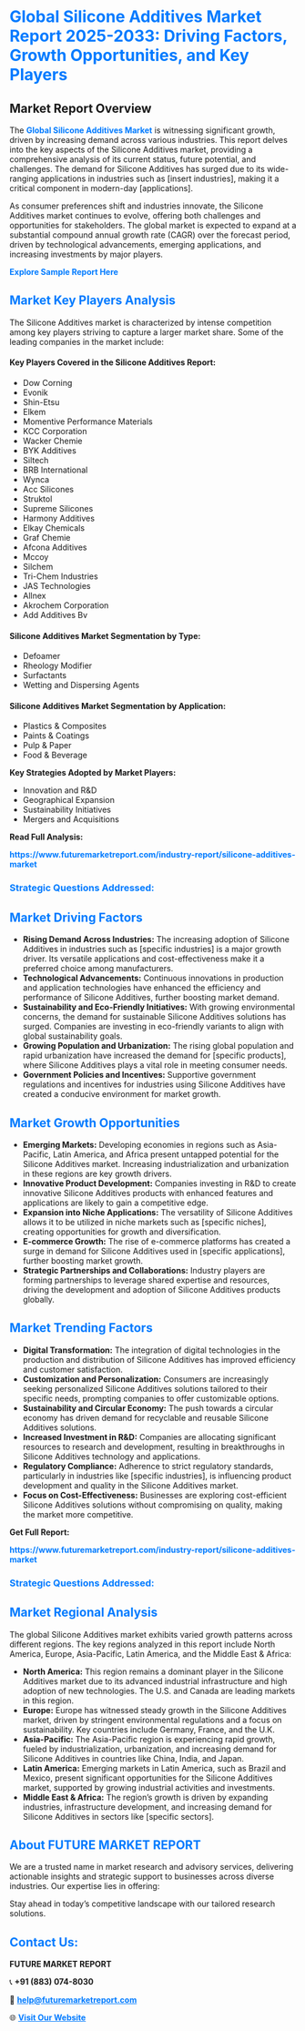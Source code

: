 <h1 style="color: #007BFF;">Global Silicone Additives Market Report 2025-2033: Driving Factors, Growth Opportunities, and Key Players</h1>

<section id="overview">
<h2>Market Report Overview</h2>
<p>The <a href="https://www.futuremarketreport.com/industry-report/silicone-additives-market" style="color: #007BFF; text-decoration: none;"><strong>Global Silicone Additives Market</strong></a> is witnessing significant growth, driven by increasing demand across various industries. This report delves into the key aspects of the Silicone Additives market, providing a comprehensive analysis of its current status, future potential, and challenges. The demand for Silicone Additives has surged due to its wide-ranging applications in industries such as [insert industries], making it a critical component in modern-day [applications].</p>
<p>As consumer preferences shift and industries innovate, the Silicone Additives market continues to evolve, offering both challenges and opportunities for stakeholders. The global market is expected to expand at a substantial compound annual growth rate (CAGR) over the forecast period, driven by technological advancements, emerging applications, and increasing investments by major players.</p>
</section>

<section id="overview">
<p><a href="https://www.futuremarketreport.com/request-sample/reportId=98264" style="color: #007BFF; text-decoration: none;"><strong>Explore Sample Report Here</strong></a></p>
</section>

<section id="key-players">
<h2 style="color: #007BFF;">Market Key Players Analysis</h2>
<p>The Silicone Additives market is characterized by intense competition among key players striving to capture a larger market share. Some of the leading companies in the market include:</p>
<h4>Key Players Covered in the Silicone Additives Report:</h4>
<ul><li>Dow Corning</li><li>Evonik</li><li>Shin-Etsu</li><li>Elkem</li><li>Momentive Performance Materials</li><li>KCC Corporation</li><li>Wacker Chemie</li><li>BYK Additives</li><li>Siltech</li><li>BRB International</li><li>Wynca</li><li>Acc Silicones</li><li>Struktol</li><li>Supreme Silicones</li><li>Harmony Additives</li><li>Elkay Chemicals</li><li>Graf Chemie</li><li>Afcona Additives</li><li>Mccoy</li><li>Silchem</li><li>Tri-Chem Industries</li><li>JAS Technologies</li><li>Allnex</li><li>Akrochem Corporation</li><li>Add Additives Bv</li></ul>
<h4>Silicone Additives Market Segmentation by Type:</h4>
<ul><li>Defoamer</li><li>Rheology Modifier</li><li>Surfactants</li><li>Wetting and Dispersing Agents</li></ul>

<h4>Silicone Additives Market Segmentation by Application:</h4>
<ul><li>Plastics &amp; Composites</li><li>Paints &amp; Coatings</li><li>Pulp &amp; Paper</li><li>Food &amp; Beverage</li></ul>
<p><strong>Key Strategies Adopted by Market Players:</strong></p>
<ul>
<li>Innovation and R&D</li>
<li>Geographical Expansion</li>
<li>Sustainability Initiatives</li>
<li>Mergers and Acquisitions</li>
</ul>
</section>

<section>
<p><strong>Read Full Analysis: </strong></p><a href="https://www.futuremarketreport.com/industry-report/silicone-additives-market" style="color: #007BFF; text-decoration: none;"><strong>https://www.futuremarketreport.com/industry-report/silicone-additives-market</strong></a>
<h3 style="color: #007BFF;">Strategic Questions Addressed:</h3>
</section>

<section id="driving-factors">
<h2 style="color: #007BFF;">Market Driving Factors</h2>
<ul>
<li><strong>Rising Demand Across Industries:</strong> The increasing adoption of Silicone Additives in industries such as [specific industries] is a major growth driver. Its versatile applications and cost-effectiveness make it a preferred choice among manufacturers.</li>
<li><strong>Technological Advancements:</strong> Continuous innovations in production and application technologies have enhanced the efficiency and performance of Silicone Additives, further boosting market demand.</li>
<li><strong>Sustainability and Eco-Friendly Initiatives:</strong> With growing environmental concerns, the demand for sustainable Silicone Additives solutions has surged. Companies are investing in eco-friendly variants to align with global sustainability goals.</li>
<li><strong>Growing Population and Urbanization:</strong> The rising global population and rapid urbanization have increased the demand for [specific products], where Silicone Additives plays a vital role in meeting consumer needs.</li>
<li><strong>Government Policies and Incentives:</strong> Supportive government regulations and incentives for industries using Silicone Additives have created a conducive environment for market growth.</li>
</ul>
</section>

<section id="growth-opportunities">
<h2 style="color: #007BFF;">Market Growth Opportunities</h2>
<ul>
<li><strong>Emerging Markets:</strong> Developing economies in regions such as Asia-Pacific, Latin America, and Africa present untapped potential for the Silicone Additives market. Increasing industrialization and urbanization in these regions are key growth drivers.</li>
<li><strong>Innovative Product Development:</strong> Companies investing in R&D to create innovative Silicone Additives products with enhanced features and applications are likely to gain a competitive edge.</li>
<li><strong>Expansion into Niche Applications:</strong> The versatility of Silicone Additives allows it to be utilized in niche markets such as [specific niches], creating opportunities for growth and diversification.</li>
<li><strong>E-commerce Growth:</strong> The rise of e-commerce platforms has created a surge in demand for Silicone Additives used in [specific applications], further boosting market growth.</li>
<li><strong>Strategic Partnerships and Collaborations:</strong> Industry players are forming partnerships to leverage shared expertise and resources, driving the development and adoption of Silicone Additives products globally.</li>
</ul>
</section>

<section id="trending-factors">
<h2 style="color: #007BFF;">Market Trending Factors</h2>
<ul>
<li><strong>Digital Transformation:</strong> The integration of digital technologies in the production and distribution of Silicone Additives has improved efficiency and customer satisfaction.</li>
<li><strong>Customization and Personalization:</strong> Consumers are increasingly seeking personalized Silicone Additives solutions tailored to their specific needs, prompting companies to offer customizable options.</li>
<li><strong>Sustainability and Circular Economy:</strong> The push towards a circular economy has driven demand for recyclable and reusable Silicone Additives solutions.</li>
<li><strong>Increased Investment in R&D:</strong> Companies are allocating significant resources to research and development, resulting in breakthroughs in Silicone Additives technology and applications.</li>
<li><strong>Regulatory Compliance:</strong> Adherence to strict regulatory standards, particularly in industries like [specific industries], is influencing product development and quality in the Silicone Additives market.</li>
<li><strong>Focus on Cost-Effectiveness:</strong> Businesses are exploring cost-efficient Silicone Additives solutions without compromising on quality, making the market more competitive.</li>
</ul>
</section>

<section>
<p><strong>Get Full Report: </strong></p><a href="https://www.futuremarketreport.com/industry-report/silicone-additives-market" style="color: #007BFF; text-decoration: none;"><strong>https://www.futuremarketreport.com/industry-report/silicone-additives-market</strong></a>
<h3 style="color: #007BFF;">Strategic Questions Addressed:</h3>
</section>


<section id="regional-analysis">
<h2 style="color: #007BFF;">Market Regional Analysis</h2>
<p>The global Silicone Additives market exhibits varied growth patterns across different regions. The key regions analyzed in this report include North America, Europe, Asia-Pacific, Latin America, and the Middle East & Africa:</p>
<ul>
<li><strong>North America:</strong> This region remains a dominant player in the Silicone Additives market due to its advanced industrial infrastructure and high adoption of new technologies. The U.S. and Canada are leading markets in this region.</li>
<li><strong>Europe:</strong> Europe has witnessed steady growth in the Silicone Additives market, driven by stringent environmental regulations and a focus on sustainability. Key countries include Germany, France, and the U.K.</li>
<li><strong>Asia-Pacific:</strong> The Asia-Pacific region is experiencing rapid growth, fueled by industrialization, urbanization, and increasing demand for Silicone Additives in countries like China, India, and Japan.</li>
<li><strong>Latin America:</strong> Emerging markets in Latin America, such as Brazil and Mexico, present significant opportunities for the Silicone Additives market, supported by growing industrial activities and investments.</li>
<li><strong>Middle East & Africa:</strong> The region’s growth is driven by expanding industries, infrastructure development, and increasing demand for Silicone Additives in sectors like [specific sectors].</li>
</ul>
</section>

<footer>
<h2 style="color: #007BFF;">About FUTURE MARKET REPORT</h2>
<p>We are a trusted name in market research and advisory services, delivering actionable insights and strategic support to businesses across diverse industries. Our expertise lies in offering:</p>

<p>Stay ahead in today’s competitive landscape with our tailored research solutions.</p>

<h2 style="color: #007BFF;">Contact Us:</h2>
<p><strong>FUTURE MARKET REPORT</strong></p>
<p>📞 <strong>+91 (883) 074-8030</strong></p>
<p>📧 <strong><a href="mailto:help@futuremarketreport.com" style="color: #007BFF;">help@futuremarketreport.com</a></strong></p>
<p>🌐 <strong><a href="https://www.futuremarketreport.com/" style="color: #007BFF;">Visit Our Website</a></strong></p>
</footer>
